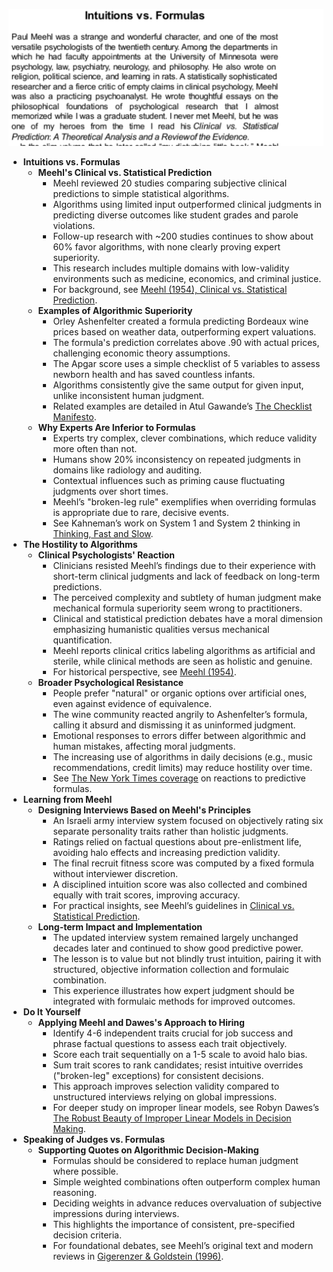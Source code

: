 ![ch21-intuition-vs-formulas-TFaS](ch21-intuition-vs-formulas-TFaS.best.png)

- **Intuitions vs. Formulas**  
  - **Meehl's Clinical vs. Statistical Prediction**  
    - Meehl reviewed 20 studies comparing subjective clinical predictions to simple statistical algorithms.  
    - Algorithms using limited input outperformed clinical judgments in predicting diverse outcomes like student grades and parole violations.  
    - Follow-up research with ~200 studies continues to show about 60% favor algorithms, with none clearly proving expert superiority.  
    - This research includes multiple domains with low-validity environments such as medicine, economics, and criminal justice.  
    - For background, see [Meehl (1954), Clinical vs. Statistical Prediction](https://psycnet.apa.org/record/1954-03032-000).  
  - **Examples of Algorithmic Superiority**  
    - Orley Ashenfelter created a formula predicting Bordeaux wine prices based on weather data, outperforming expert valuations.  
    - The formula's prediction correlates above .90 with actual prices, challenging economic theory assumptions.  
    - The Apgar score uses a simple checklist of 5 variables to assess newborn health and has saved countless infants.  
    - Algorithms consistently give the same output for given input, unlike inconsistent human judgment.  
    - Related examples are detailed in Atul Gawande’s [The Checklist Manifesto](https://www.amazon.com/Checklist-Manifesto-How-Things-Right/dp/0312430000).  
  - **Why Experts Are Inferior to Formulas**  
    - Experts try complex, clever combinations, which reduce validity more often than not.  
    - Humans show 20% inconsistency on repeated judgments in domains like radiology and auditing.  
    - Contextual influences such as priming cause fluctuating judgments over short times.  
    - Meehl’s "broken-leg rule" exemplifies when overriding formulas is appropriate due to rare, decisive events.  
    - See Kahneman’s work on System 1 and System 2 thinking in [Thinking, Fast and Slow](https://en.wikipedia.org/wiki/Thinking,_Fast_and_Slow).  
- **The Hostility to Algorithms**  
  - **Clinical Psychologists' Reaction**  
    - Clinicians resisted Meehl’s findings due to their experience with short-term clinical judgments and lack of feedback on long-term predictions.  
    - The perceived complexity and subtlety of human judgment make mechanical formula superiority seem wrong to practitioners.  
    - Clinical and statistical prediction debates have a moral dimension emphasizing humanistic qualities versus mechanical quantification.  
    - Meehl reports clinical critics labeling algorithms as artificial and sterile, while clinical methods are seen as holistic and genuine.  
    - For historical perspective, see [Meehl (1954)](https://psycnet.apa.org/record/1954-03032-000).  
  - **Broader Psychological Resistance**  
    - People prefer "natural" or organic options over artificial ones, even against evidence of equivalence.  
    - The wine community reacted angrily to Ashenfelter’s formula, calling it absurd and dismissing it as uninformed judgment.  
    - Emotional responses to errors differ between algorithmic and human mistakes, affecting moral judgments.  
    - The increasing use of algorithms in daily decisions (e.g., music recommendations, credit limits) may reduce hostility over time.  
    - See [The New York Times coverage](https://www.nytimes.com) on reactions to predictive formulas.  
- **Learning from Meehl**  
  - **Designing Interviews Based on Meehl's Principles**  
    - An Israeli army interview system focused on objectively rating six separate personality traits rather than holistic judgments.  
    - Ratings relied on factual questions about pre-enlistment life, avoiding halo effects and increasing prediction validity.  
    - The final recruit fitness score was computed by a fixed formula without interviewer discretion.  
    - A disciplined intuition score was also collected and combined equally with trait scores, improving accuracy.  
    - For practical insights, see Meehl’s guidelines in [Clinical vs. Statistical Prediction](https://psycnet.apa.org/record/1954-03032-000).  
  - **Long-term Impact and Implementation**  
    - The updated interview system remained largely unchanged decades later and continued to show good predictive power.  
    - The lesson is to value but not blindly trust intuition, pairing it with structured, objective information collection and formulaic combination.  
    - This experience illustrates how expert judgment should be integrated with formulaic methods for improved outcomes.  
- **Do It Yourself**  
  - **Applying Meehl and Dawes's Approach to Hiring**  
    - Identify 4-6 independent traits crucial for job success and phrase factual questions to assess each trait objectively.  
    - Score each trait sequentially on a 1-5 scale to avoid halo bias.  
    - Sum trait scores to rank candidates; resist intuitive overrides ("broken-leg" exceptions) for consistent decisions.  
    - This approach improves selection validity compared to unstructured interviews relying on global impressions.  
    - For deeper study on improper linear models, see Robyn Dawes’s [The Robust Beauty of Improper Linear Models in Decision Making](https://doi.org/10.1037/1082-989X.1.1.1).  
- **Speaking of Judges vs. Formulas**  
  - **Supporting Quotes on Algorithmic Decision-Making**  
    - Formulas should be considered to replace human judgment where possible.  
    - Simple weighted combinations often outperform complex human reasoning.  
    - Deciding weights in advance reduces overvaluation of subjective impressions during interviews.  
    - This highlights the importance of consistent, pre-specified decision criteria.  
    - For foundational debates, see Meehl’s original text and modern reviews in [Gigerenzer & Goldstein (1996)](https://doi.org/10.1037/0033-2909.119.1.60).
